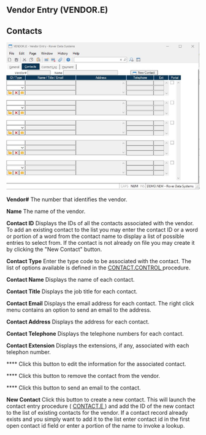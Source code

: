 ##  Vendor Entry (VENDOR.E)

<PageHeader />

##  Contacts

![](./VENDOR-E-2.jpg)

**Vendor#** The number that identifies the vendor.  
  
**Name** The name of the vendor.  
  
**Contact ID** Displays the IDs of all the contacts associated with the
vendor. To add an existing contact to the list you may enter the contact ID or
a word or portion of a word from the contact name to display a list of
possible entries to select from. If the contact is not already on file you may
create it by clicking the "New Contact" button.  
  
**Contact Type** Enter the type code to be associated with the contact. The list of options available is defined in the [ CONTACT.CONTROL ](../../../../../rover/AP-OVERVIEW/AP-ENTRY/CONTACT-CONTROL/README.md) procedure.   
  
**Contact Name** Displays the name of each contact.  
  
**Contact Title** Displays the job title for each contact.  
  
**Contact Email** Displays the email address for each contact. The right click
menu contains an option to send an email to the address.  
  
**Contact Address** Displays the address for each contact.  
  
**Contact Telephone** Displays the telephone numbers for each contact.  
  
**Contact Extension** Displays the extensions, if any, associated with each
telephon number.  
  
**** Click this button to edit the information for the associated contact.  
  
**** Click this button to remove the contact from the vendor.  
  
**** Click this button to send an email to the contact.  
  
**New Contact** Click this button to create a new contact. This will launch the contact entry procedure ( [ CONTACT.E ](CONTACT-E/README.md) ) and add the ID of the new contact to the list of existing contacts for the vendor. If a contact record already exists and you simply want to add it to the list enter contact id in the first open contact id field or enter a portion of the name to invoke a lookup.   
  
  
<badge text= "Version 8.10.57" vertical="middle" />

<PageFooter />